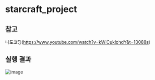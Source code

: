 # starcraft_project

## 참고
나도코딩(https://www.youtube.com/watch?v=kWiCuklohdY&t=13088s)

## 실행 결과
![image](https://user-images.githubusercontent.com/91407433/177180031-389588d2-8ff0-43e5-a675-8e062e44c9f0.png)
